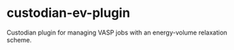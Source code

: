 # custodian-ev-plugin
Custodian plugin for managing VASP jobs with an energy-volume relaxation scheme.
